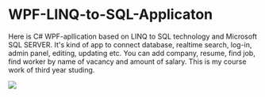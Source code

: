 # WPF-LINQ-to-SQL-Applicaton
Here is C# WPF-apllication based on LINQ to SQL technology and Microsoft SQL SERVER.
It's kind of app to connect database, realtime search, log-in, admin panel, editing, updating etc. You can add company, resume, find job, find worker by name of vacancy and amount of salary. This is my course work of third year studing.

<img style="margin:0 auto;" src="https://pp.userapi.com/c830708/v830708854/117853/yfRH4mxgEc8.jpg" />
